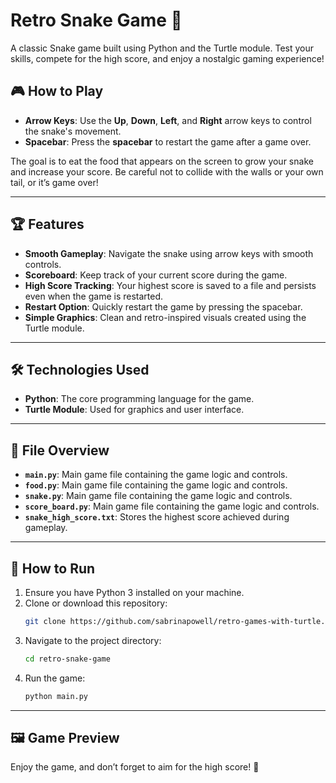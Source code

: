 # Retro Snake Game 🐍

A classic Snake game built using Python and the Turtle module. Test your skills, compete for the high score, and enjoy a nostalgic gaming experience!

## 🎮 How to Play
- **Arrow Keys**: Use the **Up**, **Down**, **Left**, and **Right** arrow keys to control the snake's movement.
- **Spacebar**: Press the **spacebar** to restart the game after a game over.

The goal is to eat the food that appears on the screen to grow your snake and increase your score. Be careful not to collide with the walls or your own tail, or it’s game over!

---

## 🏆 Features
- **Smooth Gameplay**: Navigate the snake using arrow keys with smooth controls.
- **Scoreboard**: Keep track of your current score during the game.
- **High Score Tracking**: Your highest score is saved to a file and persists even when the game is restarted.
- **Restart Option**: Quickly restart the game by pressing the spacebar.
- **Simple Graphics**: Clean and retro-inspired visuals created using the Turtle module.

---

## 🛠️ Technologies Used
- **Python**: The core programming language for the game.
- **Turtle Module**: Used for graphics and user interface.

---

## 📂 File Overview
- **`main.py`**: Main game file containing the game logic and controls.
- **`food.py`**: Main game file containing the game logic and controls.
- **`snake.py`**: Main game file containing the game logic and controls.
- **`score_board.py`**: Main game file containing the game logic and controls.
- **`snake_high_score.txt`**: Stores the highest score achieved during gameplay.

---

## 🚀 How to Run
1. Ensure you have Python 3 installed on your machine.
2. Clone or download this repository:
   ```bash
   git clone https://github.com/sabrinapowell/retro-games-with-turtle.git
   ```
3. Navigate to the project directory:
   ```bash
   cd retro-snake-game
   ```
4. Run the game:
   ```bash
   python main.py
   ```

---

## 🖼️ Game Preview

Enjoy the game, and don’t forget to aim for the high score! 🐍
